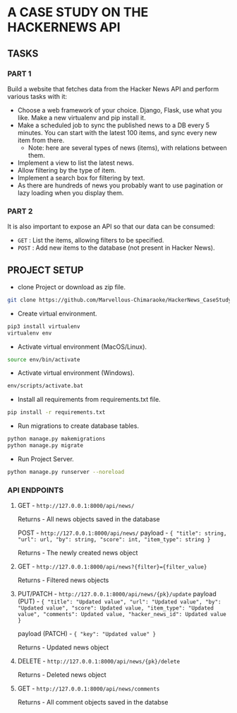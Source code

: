 # A CASE STUDY ON THE HACKERNEWS API

## TASKS

### PART 1
Build a website that fetches data from the Hacker News API and perform various tasks with it:
 - Choose a web framework of your choice. Django, Flask, use what you like. Make a new virtualenv and pip install it.
 - Make a scheduled job to sync the published news to a DB every 5 minutes. You can start with the latest 100 items, and sync every new item from there.
    - Note: here are several types of news (items), with relations between them.
 - Implement a view to list the latest news.
 - Allow filtering by the type of item.
 - Implement a search box for filtering by text.
 - As there are hundreds of news you probably want to use pagination or lazy loading when you display them.

### PART 2
It is also important to expose an API so that our data can be consumed:
 - ```GET``` : List the items, allowing filters to be specified.
 - ```POST``` : Add new items to the database (not present in Hacker News).


## PROJECT SETUP
 - clone Project or download as zip file.
 ```bash
 git clone https://github.com/Marvellous-Chimaraoke/HackerNews_CaseStudy.git
 ```
 - Create virtual environment.
```bash
pip3 install virtualenv
virtualenv env
```
- Activate virtual environment (MacOS/Linux).
```bash
source env/bin/activate
``` 
- Activate virtual environment (Windows).
```bash
env/scripts/activate.bat
```   
 - Install all requirements from requirements.txt file.
 ```bash
 pip install -r requirements.txt
 ```
 - Run migrations to create database tables.
 ```bash
 python manage.py makemigrations
 python manage.py migrate
 ```
 - Run Project Server.
 ```bash
 python manage.py runserver --noreload
 ```

### API ENDPOINTS
1. GET - ```http://127.0.0.1:8000/api/news/```
   
   Returns - All news objects saved in the database

   POST - `http://127.0.0.1:8000/api/news/`
   payload - 
       ```{
        "title": string,
        "url": url,
        "by": string,
        "score": int,
        "item_type": string
    }```

    Returns - The newly created news object

2. GET - `http://127.0.0.1:8000/api/news?{filter}={filter_value}`
   
   Returns - Filtered news objects

3. PUT/PATCH - `http://127.0.0.1:8000/api/news/{pk}/update`
   payload (PUT) - `{
        "title": "Updated value",
        "url": "Updated value",
        "by": "Updated value",
        "score": Updated value,
        "item_type": "Updated value",
        "comments": Updated value,
        "hacker_news_id": Updated value
    }`

    payload (PATCH) - `{
        "key": "Updated value"
    }`

    Returns - Updated news object

4. DELETE - `http://127.0.0.1:8000/api/news/{pk}/delete`
   
   Returns - Deleted news object

5. GET - `http://127.0.0.1:8000/api/news/comments`
   
   Returns - All comment objects saved in the databse
